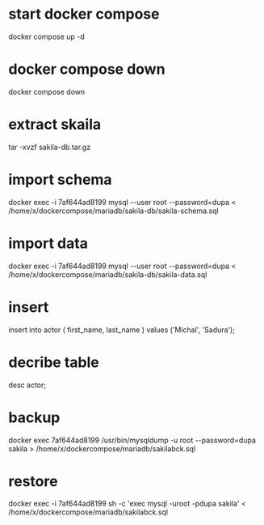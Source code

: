 # start docker compose
docker compose up -d
# docker compose down
docker compose down
# extract skaila
tar -xvzf sakila-db.tar.gz
# import schema
docker exec -i 7af644ad8199 mysql --user root --password=dupa  < /home/x/dockercompose/mariadb/sakila-db/sakila-schema.sql
# import data
docker exec -i 7af644ad8199 mysql --user root --password=dupa  < /home/x/dockercompose/mariadb/sakila-db/sakila-data.sql
# insert
insert into  actor ( first_name, last_name ) values ('Michal', 'Sadura');
# decribe table
desc actor;
# backup
docker exec 7af644ad8199 /usr/bin/mysqldump -u root --password=dupa sakila > /home/x/dockercompose/mariadb/sakilabck.sql
# restore
docker exec -i 7af644ad8199 sh -c 'exec mysql -uroot -pdupa sakila' < /home/x/dockercompose/mariadb/sakilabck.sql
